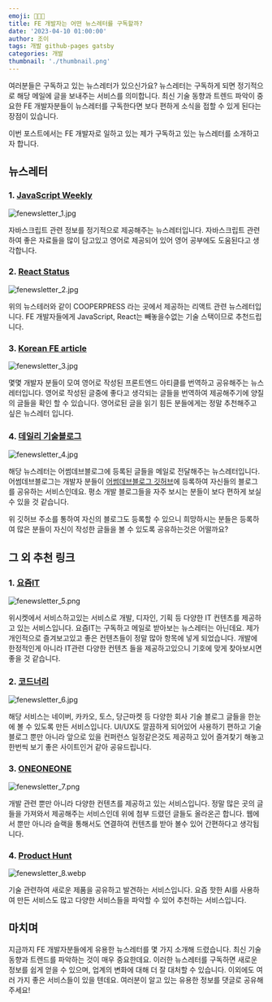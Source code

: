 ```yaml
---
emoji: 🧑🏻‍💻
title: FE 개발자는 어떤 뉴스레터를 구독할까?
date: '2023-04-10 01:00:00'
author: 조이
tags: 개발 github-pages gatsby
categories: 개발
thumbnail: './thumbnail.png'
---
```


여러분들은 구독하고 있는 뉴스레터가 있으신가요? 뉴스레터는 구독하게 되면 정기적으로 해당 메일에 글을 보내주는 서비스를 의미합니다. 최신 기술 동향과 트렌드 파악이 중요한 FE 개발자분들이 뉴스레터를 구독한다면 보다 편하게 소식을 접할 수 있게 된다는 장점이 있습니다.

이번 포스트에서는 FE 개발자로 일하고 있는 제가 구독하고 있는 뉴스레터를 소개하고자 합니다.

## 뉴스레터

### 1. [JavaScript Weekly](https://javascriptweekly.com/)

![fenewsletter_1.jpg](fenewsletter_1.jpg)

자바스크립트 관련 정보를 정기적으로 제공해주는 뉴스레터입니다. 자바스크립트 관련하여 좋은 자료들을 많이 담고있고 영어로 제공되어 있어 영어 공부에도 도움된다고 생각합니다.

### 2. [React Status](https://react.statuscode.com/)

![fenewsletter_2.jpg](fenewsletter_2.jpg)

위의 뉴스테러와 같이 COOPERPRESS 라는 곳에서 제공하는 리액트 관련 뉴스레터입니다. FE 개발자들에게 JavaScript, React는 빼놓을수없는 기술 스택이므로 추천드립니다.

### 3. [Korean FE article](https://kofearticle.substack.com/)

![fenewsletter_3.jpg](fenewsletter_3.jpg)

몇몇 개발자 분들이 모여 영어로 작성된 프론트엔드 아티클를 번역하고 공유해주는 뉴스레터입니다. 영어로 작성된 글중에 좋다고 생각되는 글들을 번역하여 제공해주기에 양질의 글들을 확인 할 수 있습니다. 영어로된 글을 읽기 힘든 분들에게는 정말 추천해주고 싶은 뉴스레터 입니다.

### 4. [데일리 기술블로그](http://daily-devblog.com/)

![fenewsletter_4.jpg](fenewsletter_4.jpg)

해당 뉴스레터는 어썸데브블로그에 등록된 글들을 메일로 전달해주는 뉴스레터입니다. 어썸데브블로그는 개발자 분들이 [어썸데브블로그 깃허브](https://github.com/awesome-devblog/awesome-devblog)에 등록하여 자신들의 블로그를 공유하는 서비스인데요. 평소 개발 블로그들을 자주 보시는 분들이 보다 편하게 보실수 있을 것 같습니다.

위 깃허브 주소를 통하여 자신의 블로그도 등록할 수 있으니 희망하시는 분들은 등록하여 많은 분들이 자신이 작성한 글들을 볼 수 있도록 공유하는것은 어떨까요?

## 그 외 추천 링크

### 1. [요즘IT](https://yozm.wishket.com/magazine/)

![fenewsletter_5.png](fenewsletter_5.png)

위시켓에서 서비스하고있는 서비스로 개발, 디자인, 기획 등 다양한 IT 컨텐츠를 제공하고 있는 서비스입니다. 요즘IT는 구독하고 메일로 받아보는 뉴스레터는 아닌데요. 제가 개인적으로 즐겨보고있고 좋은 컨텐츠들이 정말 많아 항목에 넣게 되었습니다. 개발에 한정적인게 아니라 IT관련 다양한 컨텐츠 들을 제공하고있으니 기호에 맞게 찾아보시면 좋을 것 같습니다.

### 2. [코드너리](https://www.codenary.co.kr/)

![fenewsletter_6.jpg](fenewsletter_6.jpg)

해당 서비스는 네이버, 카카오, 토스, 당근마켓 등 다양한 회사 기술 블로그 글들을 한눈에 볼 수 있도록 만든 서비스입니다. UI/UX도 깔끔하게 되어있어 사용하기 편하고 기술 블로그 뿐만 아니라 앞으로 있을 컨퍼런스 일정같은것도 제공하고 있어 즐겨찾기 해놓고 한번씩 보기 좋은 사이트인거 같아 공유드립니다.

### 3. [ONEONEONE](https://oneoneone.kr/)

![fenewsletter_7.png](fenewsletter_7.png)

개발 관련 뿐만 아니라 다양한 컨텐츠를 제공하고 있는 서비스입니다. 정말 많은 곳의 글들을 가져와서 제공해주는 서비스인데 위에 첨부 드렸던 글들도 올라온곤 합니다. 웹에서 뿐만 아니라 슬랙을 통해서도 연결하여 컨텐츠를 받아 볼수 있어 간편하다고 생각됩니다.

### 4. [Product Hunt](https://www.producthunt.com/)

![fenewsletter_8.webp](fenewsletter_8.webp)

기술 관련하여 새로운 제품을 공유하고 발견하는 서비스입니다. 요즘 핫한 AI를 사용하여 만든 서비스도 많고 다양한 서비스들을 파악할 수 있어 추천하는 서비스입니다.

## 마치며

지금까지 FE 개발자분들에게 유용한 뉴스레터를 몇 가지 소개해 드렸습니다. 최신 기술 동향과 트렌드를 파악하는 것이 매우 중요한데요. 이러한 뉴스레터를 구독하면 새로운 정보를 쉽게 얻을 수 있으며, 업계의 변화에 대해 더 잘 대처할 수 있습니다. 이외에도 여러 가지 좋은 서비스들이 있을 텐데요. 여러분이 알고 있는 유용한 정보를 댓글로 공유해 주세요!

<br/>
